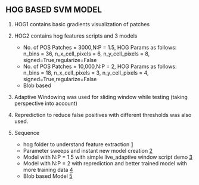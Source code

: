 ## HOG BASED SVM MODEL

1. HOG1 contains basic gradients visualization of patches
2. HOG2 contains hog features scripts and 3 models 
	* No. of POS Patches = 3000,N:P = 1.5, HOG Params as follows: n_bins = 36, n_x_cell_pixels = 6, n_y_cell_pixels = 8, signed=True,regularize=False
	* No. of POS Patches = 10,000,N:P = 2, HOG Params as follows: n_bins = 18, n_x_cell_pixels = 3, n_y_cell_pixels = 4, signed=True,regularize=False
	* Blob based

3. Adaptive Windowing was used for sliding window while testing (taking perspective into account)
4. Reprediction to reduce false positives with different thresholds was also used.
5. Sequence 
	* hog folder to understand feature extraction [1](https://github.com/gdobler/hadive/tree/master/HOG/HOG2/hog)
	* Parameter sweeps and instant new model creation [2](https://github.com/gdobler/hadive/tree/master/HOG/HOG2/RunModels)
	* Model with N:P = 1.5 with simple live_adaptive window script demo [3](https://github.com/gdobler/hadive/tree/master/HOG/HOG2/15moreNegThanPos)
	* Model with N:P = 2 with reprediction and better trained model with more training data [4](https://github.com/gdobler/hadive/tree/master/HOG/HOG2/allPatches)
	* Blob based Model [5](https://github.com/gdobler/hadive/tree/master/HOG/HOG2/BLOBS_HOG_SVM)